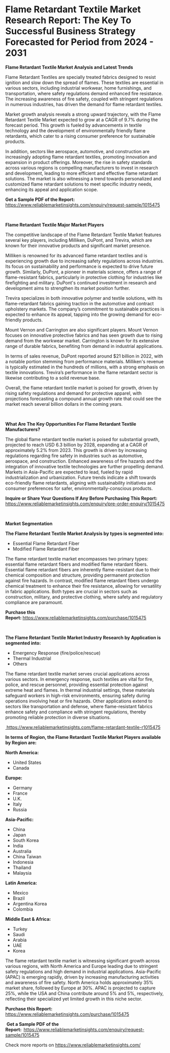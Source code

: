 <p><h1>Flame Retardant Textile Market Research Report: The Key To Successful Business Strategy Forecasted for Period from 2024 - 2031</h1></p><p><strong>Flame Retardant Textile Market Analysis and Latest Trends</strong></p>
<p><p>Flame Retardant Textiles are specially treated fabrics designed to resist ignition and slow down the spread of flames. These textiles are essential in various sectors, including industrial workwear, home furnishings, and transportation, where safety regulations demand enhanced fire resistance. The increasing awareness of fire safety, coupled with stringent regulations in numerous industries, has driven the demand for flame retardant textiles.</p><p>Market growth analysis reveals a strong upward trajectory, with the Flame Retardant Textile Market expected to grow at a CAGR of 9.7% during the forecast period. This growth is fueled by advancements in textile technology and the development of environmentally friendly flame retardants, which cater to a rising consumer preference for sustainable products. </p><p>In addition, sectors like aerospace, automotive, and construction are increasingly adopting flame retardant textiles, promoting innovation and expansion in product offerings. Moreover, the rise in safety standards across various regions is compelling manufacturers to invest in research and development, leading to more efficient and effective flame retardant solutions. The market is also witnessing a trend towards personalized and customized flame retardant solutions to meet specific industry needs, enhancing its appeal and application scope.</p></p>
<p><strong>Get a Sample PDF of the Report:&nbsp;</strong> <a href="https://www.reliablemarketinsights.com/enquiry/request-sample/1015475?utm_campaign=1197&utm_medium=2&utm_source=Github&utm_content=ia&utm_term=09112024&utm_id=flame-retardant-textile">https://www.reliablemarketinsights.com/enquiry/request-sample/1015475</a></p>
<p>&nbsp;</p>
<p><strong>Flame Retardant Textile Major Market Players</strong></p>
<p><p>The competitive landscape of the Flame Retardant Textile Market features several key players, including Milliken, DuPont, and Trevira, which are known for their innovative products and significant market presence. </p><p>Milliken is renowned for its advanced flame retardant textiles and is experiencing growth due to increasing safety regulations across industries. Its focus on sustainability and performance is expected to drive future growth. Similarly, DuPont, a pioneer in materials science, offers a range of flame-resistant fabrics, particularly in protective clothing for industries like firefighting and military. DuPont's continued investment in research and development aims to strengthen its market position further.</p><p>Trevira specializes in both innovative polymer and textile solutions, with its flame-retardant fabrics gaining traction in the automotive and contract upholstery markets. The company’s commitment to sustainable practices is expected to enhance its appeal, tapping into the growing demand for eco-friendly products.</p><p>Mount Vernon and Carrington are also significant players. Mount Vernon focuses on innovative protective fabrics and has seen growth due to rising demand from the workwear market. Carrington is known for its extensive range of durable fabrics, benefiting from demand in industrial applications.</p><p>In terms of sales revenue, DuPont reported around $21 billion in 2022, with a notable portion stemming from performance materials. Milliken's revenue is typically estimated in the hundreds of millions, with a strong emphasis on textile innovations. Trevira’s performance in the flame retardant sector is likewise contributing to a solid revenue base.</p><p>Overall, the flame retardant textile market is poised for growth, driven by rising safety regulations and demand for protective apparel, with projections forecasting a compound annual growth rate that could see the market reach several billion dollars in the coming years.</p></p>
<p>&nbsp;</p>
<p><strong>What Are The Key Opportunities For Flame Retardant Textile Manufacturers?</strong></p>
<p><p>The global flame retardant textile market is poised for substantial growth, projected to reach USD 6.3 billion by 2028, expanding at a CAGR of approximately 5.2% from 2023. This growth is driven by increasing regulations regarding fire safety in industries such as automotive, aerospace, and construction. Enhanced awareness of fire hazards and the integration of innovative textile technologies are further propelling demand. Markets in Asia-Pacific are expected to lead, fueled by rapid industrialization and urbanization. Future trends indicate a shift towards eco-friendly flame retardants, aligning with sustainability initiatives and consumer preferences for safer, environmentally-conscious products.</p></p>
<p><strong>Inquire or Share Your Questions If Any Before Purchasing This Report:</strong> <a href="https://www.reliablemarketinsights.com/enquiry/pre-order-enquiry/1015475?utm_campaign=1197&utm_medium=2&utm_source=Github&utm_content=ia&utm_term=09112024&utm_id=flame-retardant-textile">https://www.reliablemarketinsights.com/enquiry/pre-order-enquiry/1015475</a></p>
<p>&nbsp;</p>
<p><strong>Market Segmentation</strong></p>
<p><strong>The Flame Retardant Textile Market Analysis by types is segmented into:</strong></p>
<p><ul><li>Essential Flame Retardant Fiber</li><li>Modified Flame Retardant Fiber</li></ul></p>
<p><p>The flame retardant textile market encompasses two primary types: essential flame retardant fibers and modified flame retardant fibers. Essential flame retardant fibers are inherently flame-resistant due to their chemical composition and structure, providing permanent protection against fire hazards. In contrast, modified flame retardant fibers undergo chemical treatment to enhance their fire resistance, allowing for versatility in fabric applications. Both types are crucial in sectors such as construction, military, and protective clothing, where safety and regulatory compliance are paramount.</p></p>
<p><strong>Purchase this Report:&nbsp;</strong><a href="https://www.reliablemarketinsights.com/purchase/1015475?utm_campaign=1197&utm_medium=2&utm_source=Github&utm_content=ia&utm_term=09112024&utm_id=flame-retardant-textile">https://www.reliablemarketinsights.com/purchase/1015475</a></p>
<p>&nbsp;</p>
<p><strong>The Flame Retardant Textile Market Industry Research by Application is segmented into:</strong></p>
<p><ul><li>Emergency Response (fire/police/rescue)</li><li>Thermal Industrial</li><li>Others</li></ul></p>
<p><p>The flame retardant textile market serves crucial applications across various sectors. In emergency response, such textiles are vital for fire, police, and rescue personnel, providing essential protection against extreme heat and flames. In thermal industrial settings, these materials safeguard workers in high-risk environments, ensuring safety during operations involving heat or fire hazards. Other applications extend to sectors like transportation and defense, where flame-resistant fabrics enhance safety and compliance with stringent regulations, thereby promoting reliable protection in diverse situations.</p></p>
<p><a href="https://www.reliablemarketinsights.com/flame-retardant-textile-r1015475?utm_campaign=1197&utm_medium=2&utm_source=Github&utm_content=ia&utm_term=09112024&utm_id=flame-retardant-textile">&nbsp;https://www.reliablemarketinsights.com/flame-retardant-textile-r1015475</a></p>
<p><strong>In terms of Region, the Flame Retardant Textile Market Players available by Region are:</strong></p>
<p>
    <p> <strong> North America: </strong>
        <ul>
            <li>United States</li>
            <li>Canada</li>
        </ul>
        </p> 
    <p> <strong> Europe: </strong>
        <ul>
            <li>Germany</li>
            <li>France</li>
            <li>U.K.</li>
            <li>Italy</li>
            <li>Russia</li>
        </ul>
        </p> 
    <p> <strong> Asia-Pacific: </strong>
        <ul>
            <li>China</li>
            <li>Japan</li>
            <li>South Korea</li>
            <li>India</li>
            <li>Australia</li>
            <li>China Taiwan</li>
            <li>Indonesia</li>
            <li>Thailand</li>
            <li>Malaysia</li>
        </ul>
        </p> 
    <p> <strong> Latin America: </strong>
        <ul>
            <li>Mexico</li>
            <li>Brazil</li>
            <li>Argentina Korea</li>
            <li>Colombia</li>
        </ul>
        </p> 
    <p> <strong> Middle East & Africa: </strong>
        <ul>
            <li>Turkey</li>
            <li>Saudi</li>
            <li>Arabia</li>
            <li>UAE</li>
            <li>Korea</li>
        </ul>
    </p>
    </p>
<p><p>The flame retardant textile market is witnessing significant growth across various regions, with North America and Europe leading due to stringent safety regulations and high demand in industrial applications. Asia-Pacific (APAC) is emerging rapidly, driven by increasing manufacturing activities and awareness of fire safety. North America holds approximately 35% market share, followed by Europe at 30%. APAC is projected to capture 25%, while the USA and China contribute around 5% and 5%, respectively, reflecting their specialized yet limited growth in this niche sector.</p></p>
<p><strong>Purchase this Report: </strong><a href="https://www.reliablemarketinsights.com/purchase/1015475?utm_campaign=1197&utm_medium=2&utm_source=Github&utm_content=ia&utm_term=09112024&utm_id=flame-retardant-textile">https://www.reliablemarketinsights.com/purchase/1015475</a></p>
<p>&nbsp;<strong>Get a Sample PDF of the Report:&nbsp;&nbsp;</strong><a href="https://www.reliablemarketinsights.com/enquiry/request-sample/1015475?utm_campaign=1197&utm_medium=2&utm_source=Github&utm_content=ia&utm_term=09112024&utm_id=flame-retardant-textile">https://www.reliablemarketinsights.com/enquiry/request-sample/1015475</a></p>
<p><strong></strong></p>
<p>Check more reports on <a href="https://www.reliablemarketinsights.com/?utm_campaign=1197&utm_medium=2&utm_source=Github&utm_content=ia&utm_term=09112024&utm_id=flame-retardant-textile">https://www.reliablemarketinsights.com/</a></p>